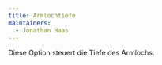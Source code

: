 ```yaml
---
title: Armlochtiefe
maintainers:
  - Jonathan Haas
---
```


Diese Option steuert die Tiefe des Armlochs.
